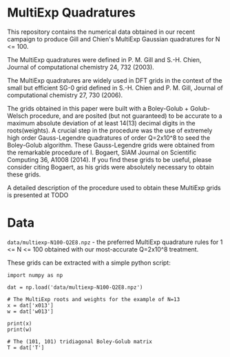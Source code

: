# MultiExp Quadratures

This repository contains the numerical data obtained in our recent campaign to
produce Gill and Chien's MultiExp Gaussian quadratures for N <= 100.

The MultiExp quadratures were defined in P. M. Gill and S.-H. Chien, Journal of computational chemistry 24, 732 (2003).

The MultiExp quadratures are widely used in DFT grids in the context of the small but efficient SG-0 grid defined in S.-H. Chien and P. M. Gill, Journal of computational chemistry 27, 730 (2006).

The grids obtained in this paper were built with a Boley-Golub + Golub-Welsch procedure, and are posited (but not guaranteed) to be accurate to a maximum absolute deviation of at least 14(13) decimal digits in the roots(weights). A crucial step in the procedure was the use of extremely high order Gauss-Legendre quadratures of order Q=2x10^8 to seed the Boley-Golub algorithm. These Gauss-Legendre grids were obtained from the remarkable procedure of I. Bogaert, SIAM Journal on Scientific Computing 36, A1008 (2014). If you find these grids to be useful, please consider citing Bogaert, as his grids were absolutely necessary to obtain these grids. 

A detailed description of the procedure used to obtain these MultiExp grids is presented at TODO 

# Data

`data/multiexp-N100-Q2E8.npz` - the preferred MultiExp quadrature rules for 1
<= N <= 100 obtained with our most-accurate Q=2x10^8 treatment.

These grids can be extracted with a simple python script:

```
import numpy as np

dat = np.load('data/multiexp-N100-Q2E8.npz')

# The MultiExp roots and weights for the example of N=13
x = dat['x013']
w = dat['w013']

print(x)
print(w)

# The (101, 101) tridiagonal Boley-Golub matrix
T = dat['T']
```
